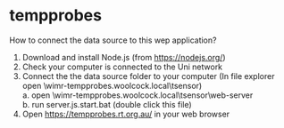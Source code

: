 # tempprobes


How to connect the data source to this wep application?

1. Download and install Node.js (from https://nodejs.org/) 
2. Check your computer is connected to the Uni network
3. Connect the the data source folder to your computer (In file explorer open \\wimr-tempprobes.woolcock.local\tsensor)  
   a. open \\wimr-tempprobes.woolcock.local\tsensor\web-server  
   b. run server.js.start.bat (double click this file)
4. Open https://tempprobes.rt.org.au/ in your web browser
